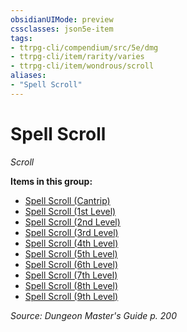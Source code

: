 ```yaml
---
obsidianUIMode: preview
cssclasses: json5e-item
tags:
- ttrpg-cli/compendium/src/5e/dmg
- ttrpg-cli/item/rarity/varies
- ttrpg-cli/item/wondrous/scroll
aliases: 
- "Spell Scroll"
---
```

# Spell Scroll
*Scroll*  



**Items in this group:**

- [Spell Scroll (Cantrip)](3-Mechanics/CLI/items/spell-scroll-cantrip.md)
- [Spell Scroll (1st Level)](3-Mechanics/CLI/items/spell-scroll-1st-level.md)
- [Spell Scroll (2nd Level)](3-Mechanics/CLI/items/spell-scroll-2nd-level.md)
- [Spell Scroll (3rd Level)](3-Mechanics/CLI/items/spell-scroll-3rd-level.md)
- [Spell Scroll (4th Level)](3-Mechanics/CLI/items/spell-scroll-4th-level.md)
- [Spell Scroll (5th Level)](3-Mechanics/CLI/items/spell-scroll-5th-level.md)
- [Spell Scroll (6th Level)](3-Mechanics/CLI/items/spell-scroll-6th-level.md)
- [Spell Scroll (7th Level)](3-Mechanics/CLI/items/spell-scroll-7th-level.md)
- [Spell Scroll (8th Level)](3-Mechanics/CLI/items/spell-scroll-8th-level.md)
- [Spell Scroll (9th Level)](3-Mechanics/CLI/items/spell-scroll-9th-level.md)

*Source: Dungeon Master's Guide p. 200*
